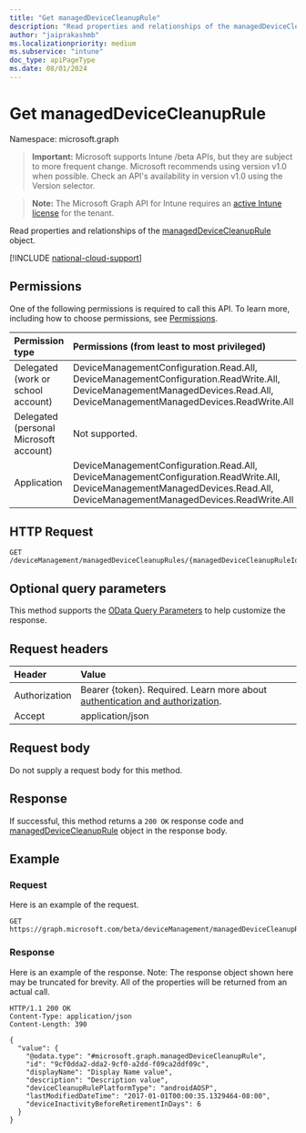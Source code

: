 ```yaml
---
title: "Get managedDeviceCleanupRule"
description: "Read properties and relationships of the managedDeviceCleanupRule object."
author: "jaiprakashmb"
ms.localizationpriority: medium
ms.subservice: "intune"
doc_type: apiPageType
ms.date: 08/01/2024
---
```


# Get managedDeviceCleanupRule

Namespace: microsoft.graph

> **Important:** Microsoft supports Intune /beta APIs, but they are subject to more frequent change. Microsoft recommends using version v1.0 when possible. Check an API's availability in version v1.0 using the Version selector.

> **Note:** The Microsoft Graph API for Intune requires an [active Intune license](https://go.microsoft.com/fwlink/?linkid=839381) for the tenant.

Read properties and relationships of the [managedDeviceCleanupRule](../resources/intune-devices-manageddevicecleanuprule.md) object.

[!INCLUDE [national-cloud-support](../../includes/all-clouds.md)]

## Permissions
One of the following permissions is required to call this API. To learn more, including how to choose permissions, see [Permissions](/graph/permissions-reference).

|Permission type|Permissions (from least to most privileged)|
|:---|:---|
|Delegated (work or school account)|DeviceManagementConfiguration.Read.All, DeviceManagementConfiguration.ReadWrite.All, DeviceManagementManagedDevices.Read.All, DeviceManagementManagedDevices.ReadWrite.All|
|Delegated (personal Microsoft account)|Not supported.|
|Application|DeviceManagementConfiguration.Read.All, DeviceManagementConfiguration.ReadWrite.All, DeviceManagementManagedDevices.Read.All, DeviceManagementManagedDevices.ReadWrite.All|

## HTTP Request
<!-- {
  "blockType": "ignored"
}
-->
```http
GET /deviceManagement/managedDeviceCleanupRules/{managedDeviceCleanupRuleId}
```

## Optional query parameters
This method supports the [OData Query Parameters](/graph/query-parameters) to help customize the response.

## Request headers
|Header|Value|
|:---|:---|
|Authorization|Bearer {token}. Required. Learn more about [authentication and authorization](/graph/auth/auth-concepts).|
|Accept|application/json|

## Request body
Do not supply a request body for this method.

## Response
If successful, this method returns a `200 OK` response code and [managedDeviceCleanupRule](../resources/intune-devices-manageddevicecleanuprule.md) object in the response body.

## Example

### Request
Here is an example of the request.
```http
GET https://graph.microsoft.com/beta/deviceManagement/managedDeviceCleanupRules/{managedDeviceCleanupRuleId}
```

### Response
Here is an example of the response. Note: The response object shown here may be truncated for brevity. All of the properties will be returned from an actual call.
```http
HTTP/1.1 200 OK
Content-Type: application/json
Content-Length: 390

{
  "value": {
    "@odata.type": "#microsoft.graph.managedDeviceCleanupRule",
    "id": "9cf0dda2-dda2-9cf0-a2dd-f09ca2ddf09c",
    "displayName": "Display Name value",
    "description": "Description value",
    "deviceCleanupRulePlatformType": "androidAOSP",
    "lastModifiedDateTime": "2017-01-01T00:00:35.1329464-08:00",
    "deviceInactivityBeforeRetirementInDays": 6
  }
}
```
